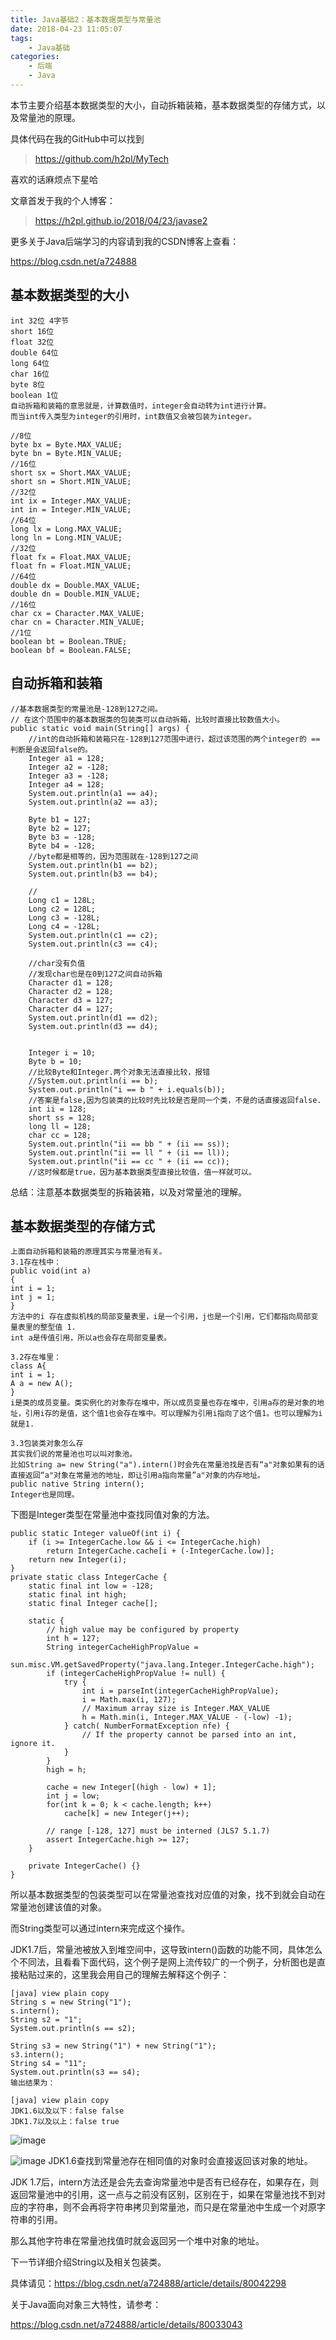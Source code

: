 ```yaml
---
title: Java基础2：基本数据类型与常量池
date: 2018-04-23 11:05:07
tags:
	- Java基础
categories:
	- 后端
	- Java
---
```


本节主要介绍基本数据类型的大小，自动拆箱装箱，基本数据类型的存储方式，以及常量池的原理。

具体代码在我的GitHub中可以找到
> https://github.com/h2pl/MyTech

喜欢的话麻烦点下星哈

文章首发于我的个人博客：
> https://h2pl.github.io/2018/04/23/javase2

更多关于Java后端学习的内容请到我的CSDN博客上查看：

https://blog.csdn.net/a724888
<!-- more -->

## 基本数据类型的大小

    int 32位 4字节  
    short 16位
    float 32位
    double 64位
    long 64位
    char 16位
    byte 8位
    boolean 1位
    自动拆箱和装箱的意思就是，计算数值时，integer会自动转为int进行计算。
    而当int传入类型为integer的引用时，int数值又会被包装为integer。


```
//8位
byte bx = Byte.MAX_VALUE;
byte bn = Byte.MIN_VALUE;
//16位
short sx = Short.MAX_VALUE;
short sn = Short.MIN_VALUE;
//32位
int ix = Integer.MAX_VALUE;
int in = Integer.MIN_VALUE;
//64位
long lx = Long.MAX_VALUE;
long ln = Long.MIN_VALUE;
//32位
float fx = Float.MAX_VALUE;
float fn = Float.MIN_VALUE;
//64位
double dx = Double.MAX_VALUE;
double dn = Double.MIN_VALUE;
//16位
char cx = Character.MAX_VALUE;
char cn = Character.MIN_VALUE;
//1位
boolean bt = Boolean.TRUE;
boolean bf = Boolean.FALSE;
```


## 自动拆箱和装箱

    //基本数据类型的常量池是-128到127之间。
    // 在这个范围中的基本数据类的包装类可以自动拆箱，比较时直接比较数值大小。
    public static void main(String[] args) {
        //int的自动拆箱和装箱只在-128到127范围中进行，超过该范围的两个integer的 == 判断是会返回false的。
        Integer a1 = 128;
        Integer a2 = -128;
        Integer a3 = -128;
        Integer a4 = 128;
        System.out.println(a1 == a4);
        System.out.println(a2 == a3);

        Byte b1 = 127;
        Byte b2 = 127;
        Byte b3 = -128;
        Byte b4 = -128;
        //byte都是相等的，因为范围就在-128到127之间
        System.out.println(b1 == b2);
        System.out.println(b3 == b4);

        //
        Long c1 = 128L;
        Long c2 = 128L;
        Long c3 = -128L;
        Long c4 = -128L;
        System.out.println(c1 == c2);
        System.out.println(c3 == c4);

        //char没有负值
        //发现char也是在0到127之间自动拆箱
        Character d1 = 128;
        Character d2 = 128;
        Character d3 = 127;
        Character d4 = 127;
        System.out.println(d1 == d2);
        System.out.println(d3 == d4);


        Integer i = 10;
        Byte b = 10;
        //比较Byte和Integer.两个对象无法直接比较，报错
        //System.out.println(i == b);
        System.out.println("i == b " + i.equals(b));
        //答案是false,因为包装类的比较时先比较是否是同一个类，不是的话直接返回false.
        int ii = 128;
        short ss = 128;
        long ll = 128;
        char cc = 128;
        System.out.println("ii == bb " + (ii == ss));
        System.out.println("ii == ll " + (ii == ll));
        System.out.println("ii == cc " + (ii == cc));
        //这时候都是true，因为基本数据类型直接比较值，值一样就可以。
        
总结：注意基本数据类型的拆箱装箱，以及对常量池的理解。


## 基本数据类型的存储方式
    上面自动拆箱和装箱的原理其实与常量池有关。
    3.1存在栈中：
    public void(int a)
    {
    int i = 1;
    int j = 1;
    }
    方法中的i 存在虚拟机栈的局部变量表里，i是一个引用，j也是一个引用，它们都指向局部变量表里的整型值 1.
    int a是传值引用，所以a也会存在局部变量表。
    
    3.2存在堆里：
    class A{
    int i = 1;
    A a = new A();
    }
    i是类的成员变量。类实例化的对象存在堆中，所以成员变量也存在堆中，引用a存的是对象的地址，引用i存的是值，这个值1也会存在堆中。可以理解为引用i指向了这个值1。也可以理解为i就是1.
    
    3.3包装类对象怎么存
    其实我们说的常量池也可以叫对象池。
    比如String a= new String("a").intern()时会先在常量池找是否有“a"对象如果有的话直接返回“a"对象在常量池的地址，即让引用a指向常量”a"对象的内存地址。
    public native String intern();
    Integer也是同理。

下图是Integer类型在常量池中查找同值对象的方法。

    public static Integer valueOf(int i) {
        if (i >= IntegerCache.low && i <= IntegerCache.high)
            return IntegerCache.cache[i + (-IntegerCache.low)];
        return new Integer(i);
    }
    private static class IntegerCache {
        static final int low = -128;
        static final int high;
        static final Integer cache[];
    
        static {
            // high value may be configured by property
            int h = 127;
            String integerCacheHighPropValue =
                sun.misc.VM.getSavedProperty("java.lang.Integer.IntegerCache.high");
            if (integerCacheHighPropValue != null) {
                try {
                    int i = parseInt(integerCacheHighPropValue);
                    i = Math.max(i, 127);
                    // Maximum array size is Integer.MAX_VALUE
                    h = Math.min(i, Integer.MAX_VALUE - (-low) -1);
                } catch( NumberFormatException nfe) {
                    // If the property cannot be parsed into an int, ignore it.
                }
            }
            high = h;
    
            cache = new Integer[(high - low) + 1];
            int j = low;
            for(int k = 0; k < cache.length; k++)
                cache[k] = new Integer(j++);
    
            // range [-128, 127] must be interned (JLS7 5.1.7)
            assert IntegerCache.high >= 127;
        }
    
        private IntegerCache() {}
    }
所以基本数据类型的包装类型可以在常量池查找对应值的对象，找不到就会自动在常量池创建该值的对象。

而String类型可以通过intern来完成这个操作。

JDK1.7后，常量池被放入到堆空间中，这导致intern()函数的功能不同，具体怎么个不同法，且看看下面代码，这个例子是网上流传较广的一个例子，分析图也是直接粘贴过来的，这里我会用自己的理解去解释这个例子：


```
[java] view plain copy
String s = new String("1");  
s.intern();  
String s2 = "1";  
System.out.println(s == s2);  
  
String s3 = new String("1") + new String("1");  
s3.intern();  
String s4 = "11";  
System.out.println(s3 == s4);  
输出结果为：

[java] view plain copy
JDK1.6以及以下：false false  
JDK1.7以及以上：false true
```

![image](https://img-blog.csdn.net/20180422231916788?watermark/2/text/aHR0cHM6Ly9ibG9nLmNzZG4ubmV0L2E3MjQ4ODg=/font/5a6L5L2T/fontsize/400/fill/I0JBQkFCMA==/dissolve/70)

![image](https://img-blog.csdn.net/20180422231929413?watermark/2/text/aHR0cHM6Ly9ibG9nLmNzZG4ubmV0L2E3MjQ4ODg=/font/5a6L5L2T/fontsize/400/fill/I0JBQkFCMA==/dissolve/70)
JDK1.6查找到常量池存在相同值的对象时会直接返回该对象的地址。

JDK 1.7后，intern方法还是会先去查询常量池中是否有已经存在，如果存在，则返回常量池中的引用，这一点与之前没有区别，区别在于，如果在常量池找不到对应的字符串，则不会再将字符串拷贝到常量池，而只是在常量池中生成一个对原字符串的引用。

那么其他字符串在常量池找值时就会返回另一个堆中对象的地址。



下一节详细介绍String以及相关包装类。

具体请见：https://blog.csdn.net/a724888/article/details/80042298

关于Java面向对象三大特性，请参考：

https://blog.csdn.net/a724888/article/details/80033043

